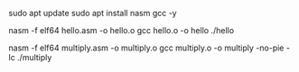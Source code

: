 sudo apt update
sudo apt install nasm gcc -y


nasm -f elf64 hello.asm -o hello.o
gcc hello.o -o hello
./hello


nasm -f elf64 multiply.asm -o multiply.o
gcc multiply.o -o multiply -no-pie -lc
./multiply